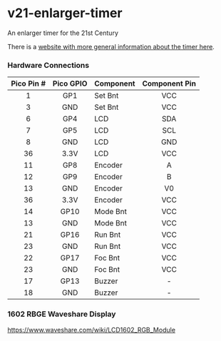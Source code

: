 # v21-enlarger-timer
An enlarger timer for the 21st Century

There is a [website with more general information about the timer here](https://rogerhyam.github.io/v21-enlarger-timer).


### Hardware Connections

|Pico Pin #|Pico GPIO|Component |Component Pin|
|:--------:|:-------:|:---------|:-----------:|
| 1        | GP1     | Set Bnt  | VCC         |
| 3        | GND     | Set Bnt  | VCC         |
| 6        | GP4     | LCD      | SDA         |
| 7        | GP5     | LCD      | SCL         |
| 8        | GND     | LCD      | GND         |
| 36       | 3.3V    | LCD      | VCC         |
| 11       | GP8     | Encoder  | A         |
| 12       | GP9     | Encoder  | B         |
| 13       | GND     | Encoder  | V0         |
| 36       | 3.3V    | Encoder  | VCC         |
| 14       | GP10    | Mode Bnt | VCC         |
| 13       | GND     | Mode Bnt | VCC         |
| 21       | GP16    | Run Bnt | VCC         |
| 23       | GND     | Run Bnt | VCC         |
| 22       | GP17    | Foc Bnt  | VCC         |
| 23       | GND     | Foc Bnt  | VCC         |
| 17       | GP13    | Buzzer  | -         |
| 18       | GND     | Buzzer  | -         |

### 1602 RBGE Waveshare Display

https://www.waveshare.com/wiki/LCD1602_RGB_Module




